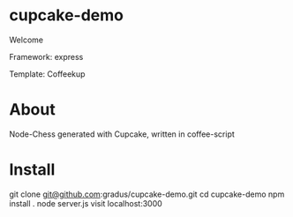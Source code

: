 # cupcake-demo

Welcome

Framework: express
 
Template: Coffeekup

 
# About

Node-Chess generated with Cupcake, written in coffee-script

# Install
git clone git@github.com:gradus/cupcake-demo.git
cd cupcake-demo
npm install .
node server.js
visit localhost:3000
